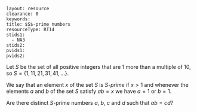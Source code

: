 ````
layout: resource
clearance: 0
keywords:
title: $S$-prime numbers
resourceType: RT14
stids1:
  - NA3
stids2:
pvids1:
pvids2:

````

Let $S$ be the set of all positive integers that are $1$ more than a multiple of $10$, so $S = \{1, 11, 21, 31, 41, \dotsc\}$.

We say that an element $x$ of the set $S$ is _$S$-prime_ if $x > 1$ and whenever the elements $a$ and $b$ of the set $S$ satisfy $ab = x$ we have $a = 1$ or $b = 1$.

Are there distinct $S$-prime numbers $a$, $b$, $c$ and $d$ such that $ab = cd$?